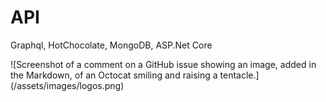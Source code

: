 # API
Graphql, HotChocolate, MongoDB, ASP.Net Core

![Screenshot of a comment on a GitHub issue showing an image, added in the Markdown, of an Octocat smiling and raising a tentacle.]
(/assets/images/logos.png)

